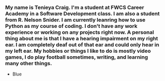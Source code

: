 ### My name is Tenieya Craig. I'm a student at FWCS Career Academy in a Software Development class. I am also a student from R. Nelson Snider. I am currently leanring how to use Python as my course of coding. I don't have any work experience or working on any projects right now. A personal thing about me is that I have a hearing impairment on my right ear. I am completely deaf out of that ear and could only hear in my left ear. My hobbies or things I like to do is mostly video games, I do play football sometimes, writing, and learning many other things.
* Blue
